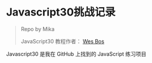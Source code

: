 # Javascript30挑战记录
> Repo by Mika
>
> JavaScript30 教程作者： [Wes Bos](https://github.com/wesbos)

Javascript30 是我在 GitHub 上找到的 JavaScript 练习项目  
